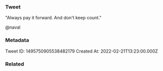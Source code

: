 ### Tweet
"Always pay it forward. And don't keep count."

@naval

### Metadata
Tweet ID: 1495750905538482179
Created At: 2022-02-21T13:23:00.000Z

### Related

